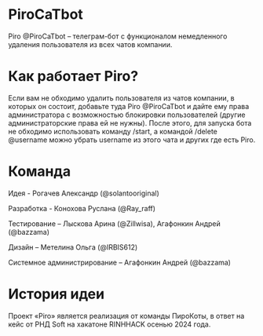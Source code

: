 # PiroCaTbot
Piro @PiroCaTbot – телеграм-бот с функционалом немедленного удаления пользователя из всех чатов компании.

# Как работает Piro?
Если вам не обходимо удалить пользователя из чатов компании, в которых он состоит, добавьте туда Piro @PiroCaTbot и дайте ему права администратора с возможностью блокировки пользователей (другие администраторские права ей не нужны). После этого, для запуска бота не обходимо использовать команду /start, а  командой /delete @username можно убрать username из этого чата и других где есть Piro.

# Команда

Идея - Рогачев Александр (@solantooriginal)

Разработка - Конохова Руслана (@Ray_raff)

Тестирование – Лыскова Арина (@Zillwisa), Агафонкин Андрей (@bazzama)

Дизайн – Метелина Ольга (@IRBIS612)

Cистемное администрирование – Агафонкин Андрей (@bazzama)

# История идеи
Проект «Piro» является реализация от команды ПироКоты, в ответ на кейс от РНД Soft на хакатоне RINHHACK осенью 2024 года. 

